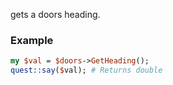 gets a doors heading.
### Example

```perl
my $val = $doors->GetHeading();
quest::say($val); # Returns double
```